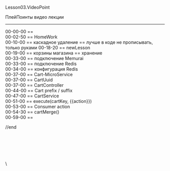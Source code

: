 ﻿
Lesson03.VideoPoint  

ПлейПоинты видео лекции  

---
00-00-00 ==   
00-02-50 == HomeWork   
00-10-00 == каскадное удаление == лучше в коде не прописывать, только руками
00-18-20 == newLesson  
00-19-00 == корзины магазина == хранение  
00-33-00 == подключение Memurai  
00-33-00 == подключение Redis  
00-34-00 == конфигурация Redis  
00-37-00 == Cart-MicroService  
00-37-00 == CartUuid  
00-37-00 == CartController  
00-44-00 == Cart prefix / suffix  
00-47-00 == CartService  
00-51-00 == execute(cartKey, {{action}})  
00-53-00 == Consumer<Cart> action  
00-54-30 == cartMerge()  
00-59-00 ==   











//end  














\
\
\
\
\
\
